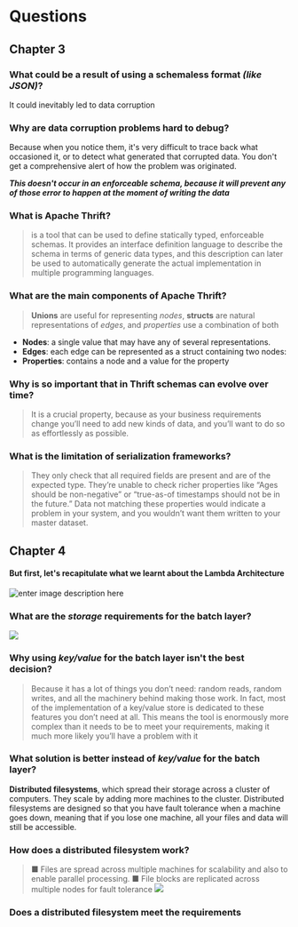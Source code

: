 # Questions 

## Chapter 3
### What could be a result of using a schemaless format _(like JSON)_?
It could inevitably led to data corruption

### Why are data corruption problems hard to debug?
Because when you notice them, it's very difficult to trace back what occasioned it, or to detect what generated that corrupted data.
You don't get a comprehensive alert of how the problem was originated.

**_This doesn't occur in an enforceable schema, because it will prevent any of those error to happen at the moment of writing the data_**

### What is Apache Thrift?
>  is a tool that can be used to define statically typed, enforceable schemas. It provides an interface definition language to describe the schema in terms of generic data types, and this description can later be used to automatically generate the actual implementation in multiple programming languages. 

### What are the main components of Apache Thrift?
> **Unions** are useful for representing _nodes_, **structs** are natural representations of _edges_, and _properties_ use a combination of both
- **Nodes**: a single value that may have any of several representations.
- **Edges**: each edge can be represented as a struct containing two nodes: 
- **Properties**:  contains a node and a value for the property
### Why is so important that in Thrift schemas can evolve over time?
> It is a crucial property, because as your business requirements change you’ll need to add new kinds of data, and you’ll want to do so as effortlessly as possible.  

### What is the limitation of serialization frameworks?
> They only check that all required fields are present and are of the expected type. They’re unable to check richer properties like “Ages should be non-negative” or “true-as-of timestamps should not be in the future.” Data not matching these properties would indicate a problem in your system, and you wouldn’t want them written to your master dataset.
> 
## Chapter 4
#### But first, let's recapitulate what we learnt about the Lambda Architecture
 ![enter image description here](https://github.com/oswaldochan/5_MassiveData/blob/master/cap3&4/images/Anotaci%C3%B3n%202020-05-24%20185546.png?raw=true)

### What are the _storage_ requirements for the batch layer?
![](https://github.com/oswaldochan/5_MassiveData/blob/master/cap3&4/images/Anotaci%C3%B3n%202020-05-24%201855466.png?raw=true)  

### Why using _key/value_ for the batch layer isn't the best decision?
> Because it has a lot of things you don’t need: random reads, random writes, and all the machinery behind making those work. In fact, most of the implementation of a key/value store is dedicated to these features you don’t need at all. This means the tool is enormously more complex than it needs to be to meet your requirements, making it much more likely you’ll have a problem with it

### What solution is better instead of _key/value_ for the batch layer?
**Distributed filesystems**, which spread their storage across a cluster of computers. They scale by adding more machines to the cluster. Distributed filesystems are designed so that you have fault tolerance when a machine goes down, meaning that if you lose one machine, all your files and data will still be accessible.

### How does a distributed filesystem work?
>  ■ Files are spread across multiple machines for scalability and also to enable parallel processing.
> ■ File blocks are replicated across multiple nodes for fault tolerance
>  ![](https://github.com/oswaldochan/5_MassiveData/blob/master/cap3&4/images/Anotaci%C3%B3n%202020-05-24%2018554666.png?raw=true)

### Does a distributed filesystem meet the requirements 

<!--stackedit_data:
eyJoaXN0b3J5IjpbLTk2MTU5NTAwOSw3NTE0NjY2NCwxMzkzNT
IyNjMyLC0xNDgzNDM0Mjk1LC0xODI0NzYxNjRdfQ==
-->